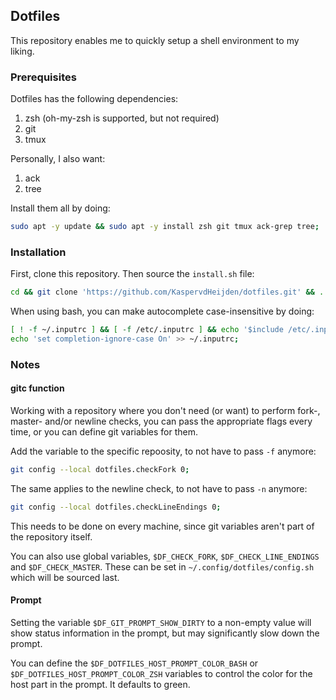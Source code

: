 ## Dotfiles

This repository enables me to quickly setup a shell environment to my liking.

### Prerequisites
Dotfiles has the following dependencies:

1. zsh (oh-my-zsh is supported, but not required)
2. git
3. tmux

Personally, I also want:
1. ack
2. tree

Install them all by doing:
```sh
sudo apt -y update && sudo apt -y install zsh git tmux ack-grep tree;
```

### Installation

First, clone this repository. Then source the `install.sh` file:
```sh
cd && git clone 'https://github.com/KaspervdHeijden/dotfiles.git' && . ./dotfiles/setup/install.sh;
```

When using bash, you can make autocomplete case-insensitive by doing:
```sh
[ ! -f ~/.inputrc ] && [ -f /etc/.inputrc ] && echo '$include /etc/.inputrc' > ~/.inputrc;
echo 'set completion-ignore-case On' >> ~/.inputrc;
```

### Notes

#### gitc function
Working with a repository where you don't need (or want) to perform
fork-, master- and/or newline checks, you can pass the appropriate flags every time,
or you can define git variables for them.

Add the variable to the specific repoosity, to not have to pass `-f` anymore:
```sh
git config --local dotfiles.checkFork 0;
```

The same applies to the newline check, to not have to pass `-n` anymore:
```sh
git config --local dotfiles.checkLineEndings 0;
```

This needs to be done on every machine, since git variables aren't part of the repository itself.

You can also use global variables, `$DF_CHECK_FORK`, `$DF_CHECK_LINE_ENDINGS`
and `$DF_CHECK_MASTER`. These can be set in `~/.config/dotfiles/config.sh`
which will be sourced last.

#### Prompt
Setting the variable `$DF_GIT_PROMPT_SHOW_DIRTY` to a non-empty value will
show status information in the prompt, but may significantly slow down the prompt.

You can define the `$DF_DOTFILES_HOST_PROMPT_COLOR_BASH` or `$DF_DOTFILES_HOST_PROMPT_COLOR_ZSH`
variables to control the color for the host part in the prompt. It defaults to green.
